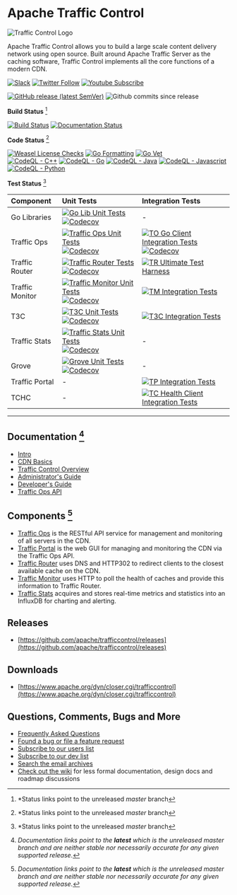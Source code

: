 <!--
    Licensed to the Apache Software Foundation (ASF) under one
    or more contributor license agreements.  See the NOTICE file
    distributed with this work for additional information
    regarding copyright ownership.  The ASF licenses this file
    to you under the Apache License, Version 2.0 (the
    "License"); you may not use this file except in compliance
    with the License.  You may obtain a copy of the License at

      http://www.apache.org/licenses/LICENSE-2.0

    Unless required by applicable law or agreed to in writing,
    software distributed under the License is distributed on an
    "AS IS" BASIS, WITHOUT WARRANTIES OR CONDITIONS OF ANY
    KIND, either express or implied.  See the License for the
    specific language governing permissions and limitations
    under the License.
-->

# Apache Traffic Control

<picture>
    <source media="(prefers-color-scheme: dark)" srcset="https://traffic-control-cdn.readthedocs.io/en/latest/_static/ATC-SVG-FULL-WHITE.svg">
    <source media="(prefers-color-scheme: light)" srcset="https://trafficcontrol.apache.org/resources/Traffic-Control-Logo-FINAL-Black-Text.png">
    <img alt="Traffic Control Logo" src="https://trafficcontrol.apache.org/resources/Traffic-Control-Logo-FINAL-Black-Text.png">
</picture>

Apache Traffic Control allows you to build a large scale content delivery network using open source. Built around Apache Traffic Server as the caching software, Traffic Control implements all the core functions of a modern CDN.

[![Slack](https://img.shields.io/badge/slack-join_%23traffic--control-white.svg?logo=slack&style=social)](https://s.apache.org/tc-slack-request)
[![Twitter Follow](https://img.shields.io/twitter/follow/trafficctrlcdn?style=social&label=Follow%20@trafficctrlcdn)](https://twitter.com/intent/follow?screen_name=trafficctrlcdn)
[![Youtube Subscribe](https://img.shields.io/youtube/channel/subscribers/UC2zEj6sERinzx8w8uvyRBYg?style=social&label=Apache%20Traffic%20Control)](https://www.youtube.com/channel/UC2zEj6sERinzx8w8uvyRBYg)

[![GitHub release (latest SemVer)](https://img.shields.io/github/v/release/apache/trafficcontrol)](https://github.com/apache/trafficcontrol/releases)
![Github commits since release](https://img.shields.io/github/commits-since/apache/trafficcontrol/latest/master)


__Build Status__ [^1]

[![Build Status](https://github.com/apache/trafficcontrol/workflows/CDN-in-a-Box%20CI/badge.svg)](https://github.com/apache/trafficcontrol/actions/workflows/ciab.yaml?query=branch%3Amaster) 
[![Documentation Status](https://readthedocs.org/projects/traffic-control-cdn/badge/?version=latest)](http://traffic-control-cdn.readthedocs.io/en/latest/?badge=latest?query=branch%3Amaster)

__Code Status__ [^1]

[![Weasel License Checks](https://github.com/apache/trafficcontrol/workflows/Weasel%20License%20checks/badge.svg)](https://github.com/apache/trafficcontrol/actions/workflows/weasel.yml?query=branch%3Amaster) 
[![Go Formatting](https://github.com/apache/trafficcontrol/workflows/Go%20Format/badge.svg)](https://github.com/apache/trafficcontrol/actions/workflows/go.fmt.yml?query=branch%3Amaster) 
[![Go Vet](https://github.com/apache/trafficcontrol/workflows/Go%20Vet/badge.svg)](https://github.com/apache/trafficcontrol/actions/workflows/go.vet.yml?query=branch%3Amaster)                                                                                                                                                                                                                                                                                                                                                                                                                                                                                                                                                                                                                                                                                                                                                                                            
[![CodeQL - C++](https://github.com/apache/trafficcontrol/workflows/CodeQL%20-%20C++/badge.svg)](https://github.com/apache/trafficcontrol/actions/workflows/codeql.cpp.yml?query=branch%3Amaster)
[![CodeQL - Go](https://github.com/apache/trafficcontrol/workflows/CodeQL%20-%20Go/badge.svg)](https://github.com/apache/trafficcontrol/actions/workflows/codeql.go.yml?query=branch%3Amaster)
[![CodeQL - Java](https://github.com/apache/trafficcontrol/workflows/CodeQL%20-%20Java/badge.svg)](https://github.com/apache/trafficcontrol/actions/workflows/codeql.java.yml?query=branch%3Amaster)
[![CodeQL - Javascript](https://github.com/apache/trafficcontrol/workflows/CodeQL%20-%20Javascript/badge.svg)](https://github.com/apache/trafficcontrol/actions/workflows/codeql.javascript.yml?query=branch%3Amaster)
[![CodeQL - Python](https://github.com/apache/trafficcontrol/workflows/CodeQL%20-%20Python/badge.svg)](https://github.com/apache/trafficcontrol/actions/workflows/codeql.python.yml?query=branch%3Amaster)

__Test Status__ [^1]

| Component      | Unit Tests                                                                                                                                                                                                                                                                                                                                                                                                                                                   | Integration Tests                                                                                                                                                                                                                                                                                                                                                                                                                            | 
|:---------------|:-------------------------------------------------------------------------------------------------------------------------------------------------------------------------------------------------------------------------------------------------------------------------------------------------------------------------------------------------------------------------------------------------------------------------------------------------------------|:---------------------------------------------------------------------------------------------------------------------------------------------------------------------------------------------------------------------------------------------------------------------------------------------------------------------------------------------------------------------------------------------------------------------------------------------| 
| Go Libraries   | [![Go Lib Unit Tests](https://github.com/apache/trafficcontrol/actions/workflows/go.lib.unit.tests.yml/badge.svg?branch=master)](https://github.com/apache/trafficcontrol/actions/workflows/go.lib.unit.tests.yml?query=branch%3Amaster) [![Codecov](https://codecov.io/gh/apache/trafficcontrol/branch/master/graph/badge.svg?flag=golib_unit)](https://app.codecov.io/github/apache/trafficcontrol/tree/master/lib)                                        | -                                                                                                                                                                                                                                                                                                                                                                                                                                            | 
| Traffic Ops    | [![Traffic Ops Unit Tests](https://github.com/apache/trafficcontrol/actions/workflows/to.unit.tests.yml/badge.svg?branch=master)](https://github.com/apache/trafficcontrol/actions/workflows/to.unit.tests.yml?query=branch%3Amaster) [![Codecov](https://codecov.io/gh/apache/trafficcontrol/branch/master/graph/badge.svg?flag=traffic_ops_unit)](https://app.codecov.io/github/apache/trafficcontrol/tree/master/traffic_ops)                             | [![TO Go Client Integration Tests](https://github.com/apache/trafficcontrol/workflows/TO%20Go%20Client%20Integration%20Tests/badge.svg)](https://github.com/apache/trafficcontrol/actions/workflows/traffic-ops.yml?query=branch%3Amaster) [![Codecov](https://codecov.io/gh/apache/trafficcontrol/branch/master/graph/badge.svg?flag=traffic_ops_integration)](https://app.codecov.io/github/apache/trafficcontrol/tree/master/traffic_ops) | 
| Traffic Router | [![Traffic Router Tests](https://github.com/apache/trafficcontrol/workflows/Traffic%20Router%20Tests/badge.svg)](https://github.com/apache/trafficcontrol/actions/workflows/tr.tests.yaml?query=branch%3Amaster) [![Codecov](https://codecov.io/gh/apache/trafficcontrol/branch/master/graph/badge.svg?flag=traffic_router_unit)](https://app.codecov.io/github/apache/trafficcontrol/tree/master/traffic_router)                                            | [![TR Ultimate Test Harness](https://github.com/apache/trafficcontrol/workflows/TR%20Ultimate%20Test%20Harness/badge.svg)](https://github.com/apache/trafficcontrol/actions/workflows/tr-ultimate-test-harness.yml?query=branch%3Amaster)                                                                                                                                                                                                    |
| Traffic Monitor| [![Traffic Monitor Unit Tests](https://github.com/apache/trafficcontrol/actions/workflows/tm.unit.tests.yml/badge.svg?branch=master)](https://github.com/apache/trafficcontrol/actions/workflows/tm.unit.tests.yml?query=branch%3Amaster) [![Codecov](https://codecov.io/gh/apache/trafficcontrol/branch/master/graph/badge.svg?flag=traffic_monitor_unit)](https://app.codecov.io/github/apache/trafficcontrol/tree/master/traffic_monitor)                 | [![TM Integration Tests](https://github.com/apache/trafficcontrol/workflows/TM%20Integration%20Tests/badge.svg)](https://github.com/apache/trafficcontrol/actions/workflows/tm.integration.tests.yml?query=branch%3Amaster)                                                                                                                                                                                                                  |
| T3C            | [![T3C Unit Tests](https://github.com/apache/trafficcontrol/actions/workflows/cache-config.unit.tests.yml/badge.svg?branch=master)](https://github.com/apache/trafficcontrol/actions/workflows/cache-config.unit.tests.yml?query=branch%3Amaster) [![Codecov](https://codecov.io/gh/apache/trafficcontrol/branch/master/graph/badge.svg?flag=t3c_unit)](https://app.codecov.io/github/apache/trafficcontrol/tree/master/cache-config)                        | [![T3C Integration Tests](https://github.com/apache/trafficcontrol/workflows/T3C%20Integration%20Tests/badge.svg)](https://github.com/apache/trafficcontrol/actions/workflows/cache-config-tests.yml?query=branch%3Amaster)                                                                                                                                                                                                                  |
| Traffic Stats  | [![Traffic Stats Unit Tests](https://github.com/apache/trafficcontrol/actions/workflows/traffic-stats.unit.tests.yml/badge.svg?branch=master)](https://github.com/apache/trafficcontrol/actions/workflows/traffic-stats.unit.tests.yml?query=branch%3Amaster) [![Codecov](https://codecov.io/gh/apache/trafficcontrol/branch/master/graph/badge.svg?flag=traffic_stats_unit)](https://app.codecov.io/github/apache/trafficcontrol/tree/master/traffic_stats) | -                                                                                                                                                                                                                                                                                                                                                                                                                                            |
| Grove          | [![Grove Unit Tests](https://github.com/apache/trafficcontrol/actions/workflows/grove.unit.tests.yml/badge.svg?branch=master)](https://github.com/apache/trafficcontrol/actions/workflows/grove.unit.tests.yml?query=branch%3Amaster) [![Codecov](https://codecov.io/gh/apache/trafficcontrol/branch/master/graph/badge.svg?flag=grove_unit)](https://app.codecov.io/github/apache/trafficcontrol/tree/master/grove)                                         | -                                                                                                                                                                                                                                                                                                                                                                                                                                            |
| Traffic Portal | -                                                                                                                                                                                                                                                                                                                                                                                                                                                            | [![TP Integration Tests](https://github.com/apache/trafficcontrol/workflows/TP%20Integration%20Tests/badge.svg)](https://github.com/apache/trafficcontrol/actions/workflows/tp.integration.tests.yml?query=branch%3Amaster)                                                                                                                                                                                                                  |
| TCHC           | -                                                                                                                                                                                                                                                                                                                                                                                                                                                            | [![TC Health Client Integration Tests](https://github.com/apache/trafficcontrol/workflows/TC%20Health%20Client%20Integration%20Tests/badge.svg)](https://github.com/apache/trafficcontrol/actions/workflows/health-client-tests.yml?query=branch%3Amaster)                                                                                                                                                                                   |

---

## Documentation [^2]
* [Intro](http://traffic-control-cdn.readthedocs.io/en/latest/index.html)
* [CDN Basics](http://traffic-control-cdn.readthedocs.io/en/latest/basics/index.html)
* [Traffic Control Overview](http://traffic-control-cdn.readthedocs.io/en/latest/overview/index.html)
* [Administrator's Guide](http://traffic-control-cdn.readthedocs.io/en/latest/admin/index.html)
* [Developer's Guide](http://traffic-control-cdn.readthedocs.io/en/latest/development/index.html)
* [Traffic Ops API](https://traffic-control-cdn.readthedocs.io/en/latest/api/index.html)

## Components [^2]
* [Traffic Ops](https://traffic-control-cdn.readthedocs.io/en/latest/overview/traffic_ops.html) is the RESTful API service for management and monitoring of all servers in the CDN.
* [Traffic Portal](https://traffic-control-cdn.readthedocs.io/en/latest/overview/traffic_portal.html) is the web GUI for managing and monitoring the CDN via the Traffic Ops API.
* [Traffic Router](https://traffic-control-cdn.readthedocs.io/en/latest/overview/traffic_router.html) uses DNS and HTTP302 to redirect clients to the closest available cache on the CDN.
* [Traffic Monitor](https://traffic-control-cdn.readthedocs.io/en/latest/overview/traffic_monitor.html) uses HTTP to poll the health of caches and provide this information to Traffic Router.
* [Traffic Stats](https://traffic-control-cdn.readthedocs.io/en/latest/overview/traffic_stats.html) acquires and stores real-time metrics and statistics into an InfluxDB for charting and alerting.

## Releases
* [https://github.com/apache/trafficcontrol/releases](https://github.com/apache/trafficcontrol/releases)

## Downloads
* [https://www.apache.org/dyn/closer.cgi/trafficcontrol](https://www.apache.org/dyn/closer.cgi/trafficcontrol)

## Questions, Comments, Bugs and More
* [Frequently Asked Questions](https://traffic-control-cdn.readthedocs.io/en/latest/faq.html)
* [Found a bug or file a feature request](https://github.com/apache/trafficcontrol/issues)
* [Subscribe to our users list](mailto:users-subscribe@trafficcontrol.apache.org)
* [Subscribe to our dev list](mailto:dev-subscribe@trafficcontrol.apache.org)
* [Search the email archives](https://lists.apache.org/list.html?dev@trafficcontrol.apache.org)
* [Check out the wiki](https://cwiki.apache.org/confluence/display/TC/Traffic+Control+Home) for less formal documentation, design docs and roadmap discussions

[^1]: *Status links point to the unreleased *master* branch

[^2]: *Documentation links point to the __latest__ which is the unreleased master branch and are neither stable nor necessarily accurate for any given supported release.*